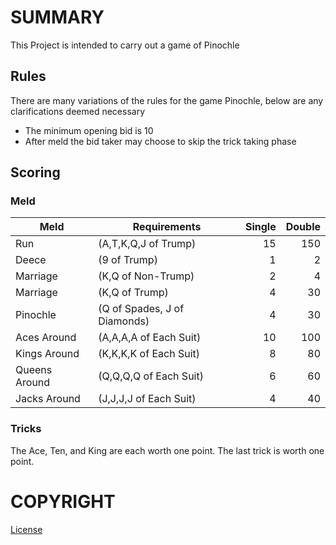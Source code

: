 # SUMMARY
This Project is intended to carry out a game of Pinochle

## Rules
There are many variations of the rules for the game Pinochle, below are any clarifications deemed necessary
* The minimum opening bid is 10
* After meld the bid taker may choose to skip the trick taking phase


## Scoring
### Meld
|Meld|Requirements|Single|Double|
|---|---|---:|---:|
|Run | (A,T,K,Q,J of Trump) | 15|150|
|Deece | (9 of Trump) | 1|2|
|Marriage | (K,Q of Non-Trump) | 2|4|
|Marriage | (K,Q of Trump) | 4|30|
|Pinochle | (Q of Spades, J of Diamonds) | 4|30|
|Aces Around | (A,A,A,A of Each Suit) | 10|100|
|Kings Around | (K,K,K,K of Each Suit) | 8|80|
|Queens Around | (Q,Q,Q,Q of Each Suit) | 6|60|
|Jacks Around | (J,J,J,J of Each Suit) | 4|40|

### Tricks
The Ace, Ten, and King are each worth one point.
The last trick is worth one point.

# COPYRIGHT
[License](https://github.com/MABradley/Pinochle/blob/master/LICENCSE)